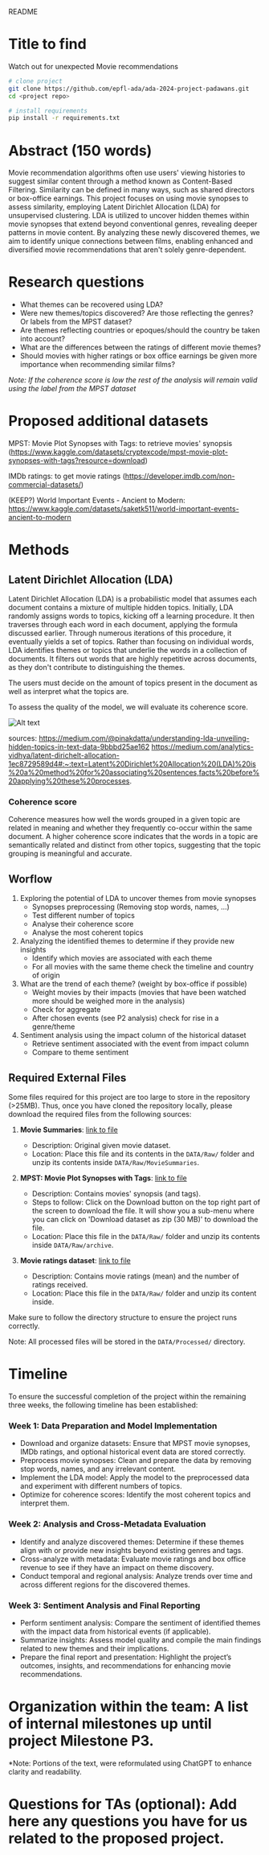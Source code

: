 README 
# Title to find
Watch out for unexpected Movie recommendations

```bash
# clone project
git clone https://github.com/epfl-ada/ada-2024-project-padawans.git
cd <project repo>

# install requirements
pip install -r requirements.txt
```


# Abstract (150 words)
Movie recommendation algorithms often use users' viewing histories to suggest similar content through a method known as Content-Based Filtering. Similarity can be defined in many ways, such as shared directors or box-office earnings. This project focuses on using movie synopses to assess similarity, employing Latent Dirichlet Allocation (LDA) for unsupervised clustering. LDA is utilized to uncover hidden themes within movie synopses that extend beyond conventional genres, revealing deeper patterns in movie content. By analyzing these newly discovered themes, we aim to identify unique connections between films, enabling enhanced and diversified movie recommendations that aren't solely genre-dependent.


# Research questions
+ What themes can be recovered using LDA?
+ Were new themes/topics discovered? Are those reflecting the genres? Or labels from the MPST dataset?
+ Are themes reflecting countries or epoques/should the country be taken into account?
+ What are the differences between the ratings of different movie themes?
+ Should movies with higher ratings or box office earnings be given more importance when recommending similar films?

*Note: If the coherence score is low the rest of the analysis will remain valid using the label from the MPST dataset*

# Proposed additional datasets
MPST: Movie Plot Synopses with Tags: to retrieve movies' synopsis (https://www.kaggle.com/datasets/cryptexcode/mpst-movie-plot-synopses-with-tags?resource=download)

IMDb ratings: to get movie ratings (https://developer.imdb.com/non-commercial-datasets/)

(KEEP?) World Important Events - Ancient to Modern: https://www.kaggle.com/datasets/saketk511/world-important-events-ancient-to-modern



# Methods
## Latent Dirichlet Allocation (LDA)
Latent Dirichlet Allocation (LDA) is a probabilistic model that assumes each document contains a mixture of multiple hidden topics. Initially, LDA randomly assigns words to topics, kicking off a learning procedure. It then traverses through each word in each document, applying the formula discussed earlier. Through numerous iterations of this procedure, it eventually yields a set of topics. Rather than focusing on individual words, LDA identifies themes or topics that underlie the words in a collection of documents. 
It filters out words that are highly repetitive across documents, as they don't contribute to distinguishing the themes. 

The users must decide on the amount of topics present in the document as well as interpret what the topics are.

To assess the quality of the model, we will evaluate its coherence score.

![Alt text](https://miro.medium.com/v2/resize:fit:1178/format:webp/0*J1oMupf58psVRVCH.png)

sources: 
https://medium.com/@pinakdatta/understanding-lda-unveiling-hidden-topics-in-text-data-9bbbd25ae162
https://medium.com/analytics-vidhya/latent-dirichelt-allocation-1ec8729589d4#:~:text=Latent%20Dirichlet%20Allocation%20(LDA)%20is%20a%20method%20for%20associating%20sentences,facts%20before%20applying%20these%20processes.

### Coherence score
Coherence measures how well the words grouped in a given topic are related in meaning and whether they frequently co-occur within the same document. A higher coherence score indicates that the words in a topic are semantically related and distinct from other topics, suggesting that the topic grouping is meaningful and accurate.


## Worflow
1. Exploring the potential of LDA to uncover themes from movie synopses
   + Synopses preprocessing (Removing stop words, names, ...)
   + Test different number of topics
   + Analyse their coherence score
   + Analyse the most coherent topics
2. Analyzing the identified themes to determine if they provide new insights
   + Identify which movies are associated with each theme
   + For all movies with the same theme check the timeline and country of origin
3. What are the trend of each theme? (weight by box-office if possible)
   + Weight movies by their impacts (movies that have been watched more should be weighed more in the analysis)
   + Check for aggregate
   + After chosen events (see P2 analysis) check for rise in a genre/theme
4. Sentiment analysis using the impact column of the historical dataset
   + Retrieve sentiment associated with the event from impact column
   + Compare to theme sentiment
  
## Required External Files

Some files required for this project are too large to store in the repository (>25MB). Thus, once you have cloned the repository locally, please download the required files from the following sources:

1. **Movie Summaries**: [link to file](https://www.cs.cmu.edu/~ark/personas/data/MovieSummaries.tar.gz)  
   - Description: Original given movie dataset.
   - Location: Place this file and its contents in the `DATA/Raw/` folder and unzip its contents inside `DATA/Raw/MovieSummaries`.

2. **MPST: Movie Plot Synopses with Tags**: [link to file](https://www.kaggle.com/datasets/cryptexcode/mpst-movie-plot-synopses-with-tags?resource=download)  
   - Description: Contains movies' synopsis (and tags).
   - Steps to follow: Click on the Download button on the top right part of the screen to download the file. It will show you a sub-menu where you can click on 'Download dataset as zip (30 MB)' to download the file.
   - Location: Place this file in the `DATA/Raw/` folder and unzip its contents inside `DATA/Raw/archive`.

3. **Movie ratings dataset**: [link to file](https://datasets.imdbws.com/title.ratings.tsv.gz)  
   - Description: Contains movie ratings (mean) and the number of ratings received.
   - Location: Place this file in the `DATA/Raw/` folder and unzip its content inside.

Make sure to follow the directory structure to ensure the project runs correctly.

Note: All processed files will be stored in the `DATA/Processed/` directory.
   
# Timeline
To ensure the successful completion of the project within the remaining three weeks, the following timeline has been established:

### Week 1: Data Preparation and Model Implementation
+ Download and organize datasets: Ensure that MPST movie synopses, IMDb ratings, and optional historical event data are stored correctly.
+ Preprocess movie synopses: Clean and prepare the data by removing stop words, names, and any irrelevant content.
+ Implement the LDA model: Apply the model to the preprocessed data and experiment with different numbers of topics.
+ Optimize for coherence scores: Identify the most coherent topics and interpret them.
### Week 2: Analysis and Cross-Metadata Evaluation
+ Identify and analyze discovered themes: Determine if these themes align with or provide new insights beyond existing genres and tags.
+ Cross-analyze with metadata: Evaluate movie ratings and box office revenue to see if they have an impact on theme discovery.
+ Conduct temporal and regional analysis: Analyze trends over time and across different regions for the discovered themes.
### Week 3: Sentiment Analysis and Final Reporting
+ Perform sentiment analysis: Compare the sentiment of identified themes with the impact data from historical events (if applicable).
+ Summarize insights: Assess model quality and compile the main findings related to new themes and their implications.
+ Prepare the final report and presentation: Highlight the project’s outcomes, insights, and recommendations for enhancing movie recommendations.


# Organization within the team: A list of internal milestones up until project Milestone P3.

*Note: Portions of the text, were reformulated using ChatGPT to enhance clarity and readability.
# Questions for TAs (optional): Add here any questions you have for us related to the proposed project.
